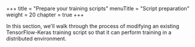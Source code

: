+++
title = "Prepare your training scripts"
menuTitle = "Script preparation"
weight = 20
chapter = true
+++

In this section, we'll walk through the process of modifying an existing TensorFlow-Keras training script so that it can perform training in a distributed environment.
